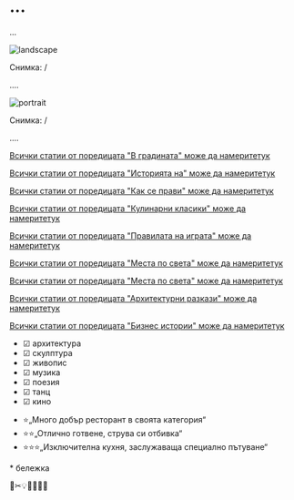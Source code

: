 # ...

...

![landscape]()

<p class='caption'>Снимка:  / <p>

....

![portrait]()

<p class='caption'>Снимка:  / <p>

....

<span class='markdown-link'>[Всички статии от поредицата "В градината" може да намерите<span class='markdown-here'>тук</span>](/blog-za-obshta-kultura#/articles/garden)</span>

<span class='markdown-link'>[Всички статии от поредицата "Историята на" може да намерите<span class='markdown-here'>тук</span>](/blog-za-obshta-kultura#/articles/stories)</span>

<span class='markdown-link'>[Всички статии от поредицата "Как се прави" може да намерите<span class='markdown-here'>тук</span>](/blog-za-obshta-kultura#/articles/how)</span>

<span class='markdown-link'>[Всички статии от поредицата "Кулинарни класики" може да намерите<span class='markdown-here'>тук</span>](/blog-za-obshta-kultura#/articles/food-stories)</span>

<span class='markdown-link'>[Всички статии от поредицата "Правилата на играта" може да намерите<span class='markdown-here'>тук</span>](/blog-za-obshta-kultura#/articles/sports)</span>

<span class='markdown-link'>[Всички статии от поредицата "Места по света" може да намерите<span class='markdown-here'>тук</span>](/blog-za-obshta-kultura#/articles/world)</span>

<span class='markdown-link'>[Всички статии от поредицата "Места по света" може да намерите<span class='markdown-here'>тук</span>](/blog-za-obshta-kultura#/articles/world)</span>

<span class='markdown-link'>[Всички статии от поредицата "Архитектурни разкази" може да намерите<span class='markdown-here'>тук</span>](/blog-za-obshta-kultura#/articles/architecture)</span>

<span class='markdown-link'>[Всички статии от поредицата "Бизнес истории" може да намерите<span class='markdown-here'>тук</span>](/blog-za-obshta-kultura#/articles/business-stories)</span>

<ul class='markdown-ul'>
    <li class='markdown-li'>☑ архитектура</li>
    <li class='markdown-li'>☑ скулптура</li>
    <li class='markdown-li'>☑ живопис</li>
    <li class='markdown-li'>☑ музика</li>
    <li class='markdown-li'>☑ поезия</li>
    <li class='markdown-li'>☑ танц</li>
    <li class='markdown-li'>☑ кино</li>
</ul>

<ul class='markdown-ul'>
    <li class='markdown-li'>⭐„Много добър ресторант в своята категория“</li>
    <li class='markdown-li'>⭐⭐„Отлично готвене, струва си отбивка“</li>
    <li class='markdown-li'>⭐⭐⭐„Изключителна кухня, заслужаваща специално пътуване“ </li>
</ul>

\* бележка

📖✂💡📌📐📎🎁